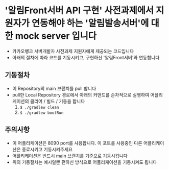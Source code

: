 # '알림Front서버 API 구현' 사전과제에서 지원자가 연동해야 하는 '알림발송서버'에 대한 mock server 입니다
- 카카오뱅크 서버개발자 사전과제 지원자에게 제공되는 코드입니다
- 아래의 절차에 따라 코드를 기동시키고, 구현하신 '알림Front서버'와 연동합니다

## 기동절차
- 이 Repository의 main 브랜치를 pull 합니다
- pull한 Local Repository 경로에서 아래의 커맨드를 순차적으로 실행하여 어플리케이션의 클리어 / 빌드 / 기동을 합니다
    1. `$ ./gradlew clean` 
    1. `$ ./gradlew bootRun`

## 주의사항
- 이 어플리케이션은 8090 port를 사용합니다. 이 포트를 사용중인 다른 어플리케이션은 종료시키고 기동시켜주세요
- 어플리케이션은 반드시 main 브랜치를 기준으로 기동시킵니다
- 위의 기동절차는 예시일뿐 편하신 방식으로 어플리케이션을 기동시켜도 됩니다